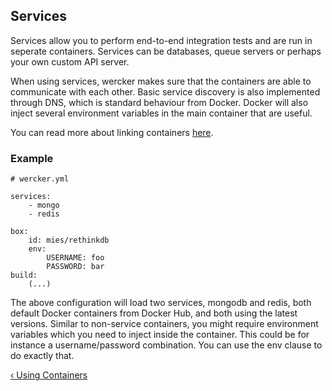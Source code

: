 ## Services

Services allow you to perform end-to-end integration tests and are run in
seperate containers. Services can be databases, queue servers or perhaps your
own custom API server.

When using services, wercker makes sure that the containers are able to
communicate with each other. Basic service discovery is also implemented
through DNS, which is standard behaviour from Docker. Docker will also inject
several environment variables in the main container that are useful.

You can read more about linking containers
[here](/docs/services/linking-services.html).


### Example

```no-highlight
# wercker.yml

services:
    - mongo
    - redis

box:
    id: mies/rethinkdb
    env:
        USERNAME: foo
        PASSWORD: bar
build:
	(...)
```

The above configuration will load two services, mongodb and redis, both default
Docker containers from Docker Hub, and both using the latest versions.  Similar
to non-service containers, you might require environment variables which you
need to inject inside the container. This could be for instance a
username/password combination. You can use the env clause to do exactly that.

[&lsaquo; Using Containers](/learn/containers/using-containers.html "nav previous containers")
